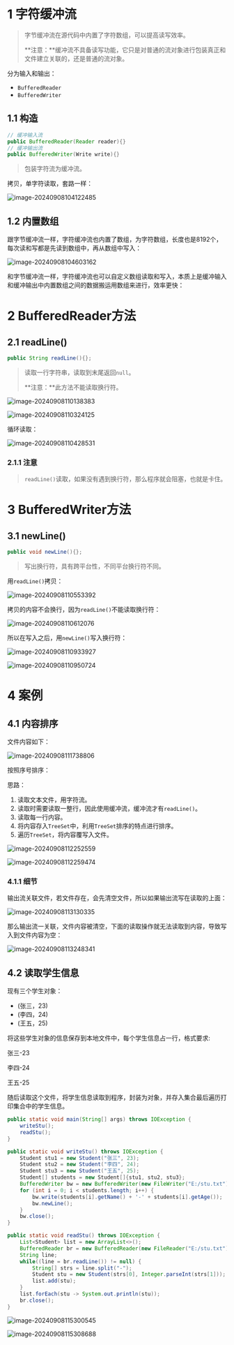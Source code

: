 # 1 字符缓冲流

> 字节缓冲流在源代码中内置了字符数组，可以提高读写效率。
>
> **注意：**缓冲流不具备读写功能，它只是对普通的流对象进行包装真正和文件建立关联的，还是普通的流对象。

分为输入和输出：

- `BufferedReader`
- `BufferedWriter`

## 1.1 构造

```java
// 缓冲输入流
public BufferedReader(Reader reader){}
// 缓冲输出流
public BufferedWriter(Write write){}
```

> 包装字符流为缓冲流。

拷贝，单字符读取，套路一样：

![image-20240908104122485](assets/image-20240908104122485.png)

## 1.2 内置数组

跟字节缓冲流一样，字符缓冲流也内置了数组，为字符数组，长度也是8192个，每次读和写都是先读到数组中，再从数组中写入：

![image-20240908104603162](assets/image-20240908104603162.png)

和字节缓冲流一样，字符缓冲流也可以自定义数组读取和写入，本质上是缓冲输入和缓冲输出中内置数组之间的数据搬运用数组来进行，效率更快：

# 2 BufferedReader方法

## 2.1 readLine()

```java
public String readLine(){};
```

> 读取一行字符串，读取到末尾返回`null`。
>
> **注意：**此方法不能读取换行符。

![image-20240908110138383](assets/image-20240908110138383.png)

![image-20240908110324125](assets/image-20240908110324125.png)

循环读取：

![image-20240908110428531](assets/image-20240908110428531.png)

### 2.1.1 注意

> `readLine()`读取，如果没有遇到换行符，那么程序就会阻塞，也就是卡住。

# 3 BufferedWriter方法

## 3.1 newLine()

```java
public void newLine(){};
```

> 写出换行符，具有跨平台性，不同平台换行符不同。

用`readLine()`拷贝：

![image-20240908110553392](assets/image-20240908110553392.png)

拷贝的内容不会换行，因为`readLine()`不能读取换行符：

![image-20240908110612076](assets/image-20240908110612076.png)

所以在写入之后，用`newLine()`写入换行符：

![image-20240908110933927](assets/image-20240908110933927.png)

![image-20240908110950724](assets/image-20240908110950724.png)



# 4 案例

## 4.1 内容排序

文件内容如下：

![image-20240908111738806](assets/image-20240908111738806.png)

按照序号排序：

思路：

1. 读取文本文件，用字符流。
2. 读取时需要读取一整行，因此使用缓冲流，缓冲流才有`readLine()`。
3. 读取每一行内容。
4. 将内容存入`TreeSet`中，利用`TreeSet`排序的特点进行排序。
5. 遍历`TreeSet`，将内容覆写入文件。

![image-20240908112252559](assets/image-20240908112252559.png)

![image-20240908112259474](assets/image-20240908112259474.png)

### 4.1.1 细节

输出流关联文件，若文件存在，会先清空文件，所以如果输出流写在读取的上面：

![image-20240908113130335](assets/image-20240908113130335.png)

那么输出流一关联，文件内容被清空，下面的读取操作就无法读取到内容，导致写入到文件内容为空：

![image-20240908113248341](assets/image-20240908113248341.png)

## 4.2 读取学生信息

现有三个学生对象：

- (张三，23)
- (李四，24)
- (王五，25)

将这些学生对象的信息保存到本地文件中，每个学生信息占一行，格式要求:

张三-23

李四-24

王五-25

随后读取这个文件，将学生信息读取到程序，封装为对象，并存入集合最后遍历打印集合中的学生信息。

```java
public static void main(String[] args) throws IOException {
    writeStu();
    readStu();
}

public static void writeStu() throws IOException {
    Student stu1 = new Student("张三", 23);
    Student stu2 = new Student("李四", 24);
    Student stu3 = new Student("王五", 25);
    Student[] students = new Student[]{stu1, stu2, stu3};
    BufferedWriter bw = new BufferedWriter(new FileWriter("E:/stu.txt"));
    for (int i = 0; i < students.length; i++) {
        bw.write(students[i].getName() + '-' + students[i].getAge());
        bw.newLine();
    }
    bw.close();
}

public static void readStu() throws IOException {
    List<Student> list = new ArrayList<>();
    BufferedReader br = new BufferedReader(new FileReader("E:/stu.txt"));
    String line;
    while((line = br.readLine()) != null) {
        String[] strs = line.split("-");
        Student stu = new Student(strs[0], Integer.parseInt(strs[1]));
        list.add(stu);
    }
    list.forEach(stu -> System.out.println(stu));
    br.close();
}
```

![image-20240908115300545](assets/image-20240908115300545.png)

![image-20240908115308688](assets/image-20240908115308688.png)